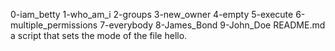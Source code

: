 0-iam_betty 1-who_am_i 2-groups 3-new_owner 4-empty 5-execute 6-multiple_permissions 7-everybody 8-James_Bond 9-John_Doe README.md  a script that sets the mode of the file hello.
